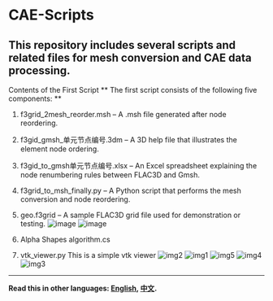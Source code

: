 # CAE-Scripts
## This repository includes several scripts and related files for mesh conversion and CAE data processing.

Contents of the First Script
** The first script consists of the following five components: **


1. f3grid_2mesh_reorder.msh – A .msh file generated after node reordering.
2. f3gid_gmsh_单元节点编号.3dm – A 3D help file that illustrates the element node ordering.
3. f3gid_to_gmsh单元节点编号.xlsx – An Excel spreadsheet explaining the node renumbering rules between FLAC3D and Gmsh.
4. f3grid_to_msh_finally.py – A Python script that performs the mesh conversion and node reordering.
5. geo.f3grid – A sample FLAC3D grid file used for demonstration or testing.
![image](https://github.com/user-attachments/assets/593aa519-9e73-4006-baab-eef92f3e8568) ![image](https://github.com/user-attachments/assets/c744e542-eef0-4a7b-aac7-024fb82a2f2d)


6. Alpha Shapes algorithm.cs
7. vtk_viewer.py This is a simple vtk viewer
![img2](https://github.com/user-attachments/assets/b66ec15f-49b0-48d2-953c-11394fba80b6) ![img1](https://github.com/user-attachments/assets/13bf425c-dde7-40ff-ad07-95b6a5483e6a) ![img5](https://github.com/user-attachments/assets/38982c7d-8a2f-4d34-98f3-b24dd5b5d588)
![img4](https://github.com/user-attachments/assets/b2e78254-8c1c-4fe8-8502-bdbd8cb987be) ![img3](https://github.com/user-attachments/assets/34063481-bd25-4fc3-aea5-cea23409969d)

---
**Read this in other languages: [English](README.md), [中文](README_zh.md).**
